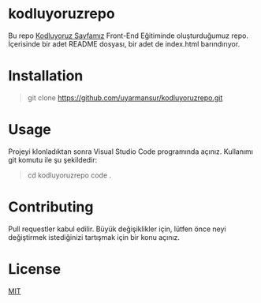 # kodluyoruzrepo
Bu repo [Kodluyoruz Sayfamız](https://www.kodluyoruz.org/) Front-End Eğitiminde oluşturduğumuz repo. İçerisinde bir adet README dosyası, bir adet de index.html barındırıyor.

[](https://github.com/Kodluyoruz/taskforce/raw/main/git/odev1/figures/github.png)

# Installation

> git clone https://github.com/uyarmansur/kodluyoruzrepo.git

# Usage

Projeyi klonladıktan sonra Visual Studio Code programında açınız.
Kullanımı git komutu ile şu şekildedir:

> cd kodluyoruzrepo
> code .

# Contributing

Pull requestler kabul edilir. Büyük değişiklikler için, lütfen önce neyi değiştirmek istediğinizi tartışmak için bir konu açınız.

# License

[MIT](https://choosealicense.com/licenses/mit/)
